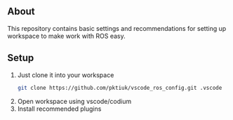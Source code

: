 ## About
This repository contains basic settings and recommendations for setting up workspace to make work with ROS easy. 


## Setup

1. Just clone it into your workspace
    ```bash
    git clone https://github.com/pktiuk/vscode_ros_config.git .vscode
    ```
2. Open workspace using vscode/codium
3. Install recommended plugins